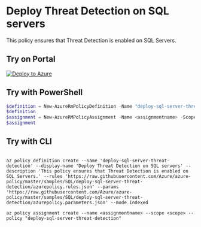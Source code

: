 # Deploy Threat Detection on SQL servers

This policy ensures that Threat Detection is enabled on SQL Servers.

## Try on Portal

[![Deploy to Azure](http://azuredeploy.net/deploybutton.png)](https://portal.azure.com/#blade/Microsoft_Azure_Policy/CreatePolicyDefinitionBlade/uri/https%3A%2F%2Fraw.githubusercontent.com%2FAzure%2Fazure-policy%2Fmaster%2Fsamples%2FSQL%2Fdeploy-sql-server-threat-detection%2Fazurepolicy.json)

## Try with PowerShell

````powershell
$definition = New-AzureRmPolicyDefinition -Name "deploy-sql-server-threat-detection" -DisplayName "Deploy Threat Detection on SQL servers" -description "This policy ensures that Threat Detection is enabled on SQL Servers." -Policy 'https://raw.githubusercontent.com/Azure/azure-policy/master/samples/SQL/deploy-sql-server-threat-detection/azurepolicy.rules.json' -Parameter 'https://raw.githubusercontent.com/Azure/azure-policy/master/samples/SQL/deploy-sql-server-threat-detection/azurepolicy.parameters.json' -Mode Indexed
$definition
$assignment = New-AzureRMPolicyAssignment -Name <assignmentname> -Scope <scope> -PolicyDefinition $definition
$assignment 
````

## Try with CLI

````cli

az policy definition create --name 'deploy-sql-server-threat-detection' --display-name 'Deploy Threat Detection on SQL servers' --description 'This policy ensures that Threat Detection is enabled on SQL Servers.' --rules 'https://raw.githubusercontent.com/Azure/azure-policy/master/samples/SQL/deploy-sql-server-threat-detection/azurepolicy.rules.json' --params 'https://raw.githubusercontent.com/Azure/azure-policy/master/samples/SQL/deploy-sql-server-threat-detection/azurepolicy.parameters.json' --mode Indexed

az policy assignment create --name <assignmentname> --scope <scope> --policy "deploy-sql-server-threat-detection" 

````
